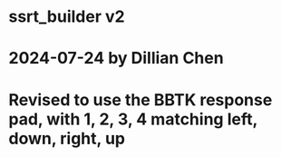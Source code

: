 # ssrt_builder v2

# 2024-07-24 by Dillian Chen

# Revised to use the BBTK response pad, with 1, 2, 3, 4 matching left, down, right, up

